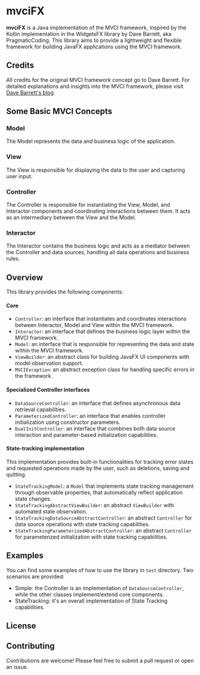 # mvciFX

**mvciFX** is a Java implementation of the MVCI framework, inspired by the Kotlin implementation 
in the WidgetsFX library by Dave Barrett, aka PragmaticCoding.
This library aims to provide a lightweight and flexible framework for building JavaFX applications
using the MVCI framework.

## Credits

All credits for the original MVCI framework concept go to Dave Barrett.
For detailed explanations and insights into the MVCI framework, please visit 
[Dave Barrett's blog](https://www.pragmaticcoding.ca).

## Some Basic MVCI Concepts

### Model

The Model represents the data and business logic of the application.

### View

The View is responsible for displaying the data to the user and capturing user input. 

### Controller

The Controller is responsible for instantiating the View, Model, and Interactor components and coordinating interactions
between them.
It acts as an intermediary between the View and the Model.

### Interactor

The Interactor contains the business logic and acts as a mediator between the Controller and data sources, 
handling all data operations and business rules.

## Overview

This library provides the following components:

#### Core

- `Controller`: an interface that instantiates and coordinates interactions between Interactor, Model and View within the MVCI framework.
- `Interactor`: an interface that defines the business logic layer within the MVCI framework. 
- `Model`: an interface that is responsible for representing the data and state within the MVCI framework.
- `ViewBuilder`: an abstract class for building JavaFX UI components with model observation support.
- `MVCIException`: an abstract exception class for handling specific errors in the framework.

#### Specialized Controller interfaces

- `DataSourceController`: an interface that defines asynchronous data retrieval capabilities.
- `ParameterizedController`: an interface that enables controller initialization using constructor parameters. 
- `DualInitController`: an interface that combines both data source interaction and parameter-based initialization capabilities.

#### State-tracking implementation

This implementation provides built-in functionalities for tracking error states and requested operations made by the user, 
such as deletions, saving and quitting.

- `StateTrackingModel`: a `Model` that implements state tracking management through 
observable properties, that automatically reflect application state changes.
- `StateTrackingAbstractViewBuilder`: an abstract `ViewBuilder` with automated state observation.
- `StateTrackingDataSourceAbstractController`: an abstract `Controller` for data source operations with state tracking capabilities.
- `StateTrackingParameterizedAbstractController`: an abstract `Controller` for parameterized initialization with state tracking capabilities.

## Examples

You can find some examples of how to use the library in `test` directory.
Two scenarios are provided:
- Simple: the Controller is an implementation of `DataSourceController`, while the other classes implement/extend core components.
- StateTracking: it's an overall implementation of State Tracking capabilities.

## License


## Contributing

Contributions are welcome! Please feel free to submit a pull request or open an issue.